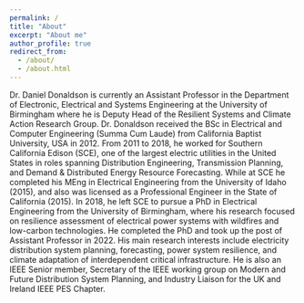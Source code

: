 ```yaml
---
permalink: /
title: "About"
excerpt: "About me"
author_profile: true
redirect_from:
  - /about/
  - /about.html
---
```


Dr. Daniel Donaldson is currently an Assistant Professor in the Department of Electronic, Electrical and Systems Engineering at the University of Birmingham where he is Deputy Head of the Resilient Systems and Climate Action Research Group. Dr. Donaldson received the BSc in Electrical and Computer Engineering (Summa Cum Laude) from California Baptist University, USA in 2012. From 2011 to 2018, he worked for Southern California Edison (SCE), one of the largest electric utilities in the United States in roles spanning Distribution Engineering, Transmission Planning, and Demand & Distributed Energy Resource Forecasting. While at SCE he completed his MEng in Electrical Engineering from the University of Idaho (2015), and also was licensed as a Professional Engineer in the State of California (2015). In 2018, he left SCE to pursue a PhD in Electrical Engineering from the University of Birmingham, where his research focused on resilience assessment of electrical power systems with wildfires and low-carbon technologies. He completed the PhD and took up the post of Assistant Professor in 2022. His main research interests include electricity distribution system planning, forecasting, power system resilience, and climate adaptation of interdependent critical infrastructure. He is also an IEEE Senior member, Secretary of the IEEE working group on Modern and Future Distribution System Planning, and Industry Liaison for the UK and Ireland IEEE PES Chapter.
